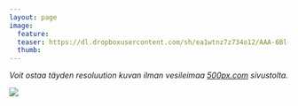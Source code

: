 ```yaml
---
layout: page
image:
  feature:
  teaser: https://dl.dropboxusercontent.com/sh/ea1wtnz7z734o12/AAA-6Bl-4komtCqYLNqioXMDa/luontokuvat/syksy/2/DS34536-245px.jpg
  thumb:
---
```


*Voit ostaa täyden resoluution kuvan ilman vesileimaa [500px.com](https://500px.com/minimuutticom/galleries/autumn-colours) sivustolta.*

[![](https://dl.dropboxusercontent.com/sh/ea1wtnz7z734o12/AAD2UZPNZV092lNB_gHTgAq4a/luontokuvat/syksy/2/DS34536-800px.jpg)](https://dl.dropboxusercontent.com/sh/ea1wtnz7z734o12/AAD1c-D8J39klB15od_PhaRMa/luontokuvat/syksy/2/DS34536.jpg)
